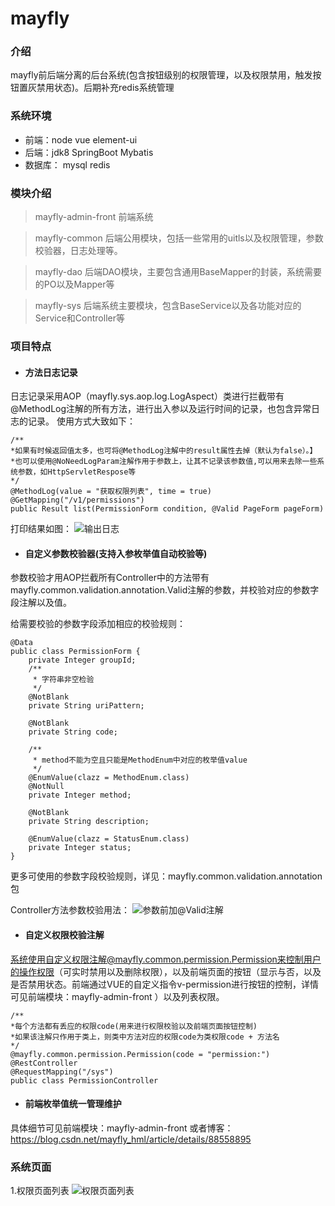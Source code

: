# mayfly

### 介绍
mayfly前后端分离的后台系统(包含按钮级别的权限管理，以及权限禁用，触发按钮置灰禁用状态)。后期补充redis系统管理


### 系统环境
- 前端：node  vue  element-ui
- 后端：jdk8  SpringBoot  Mybatis
- 数据库： mysql  redis

### 模块介绍
> mayfly-admin-front
前端系统

> mayfly-common
后端公用模块，包括一些常用的uitls以及权限管理，参数校验器，日志处理等。

> mayfly-dao
后端DAO模块，主要包含通用BaseMapper的封装，系统需要的PO以及Mapper等

> mayfly-sys
后端系统主要模块，包含BaseService以及各功能对应的Service和Controller等

### 项目特点 

- #### 方法日志记录
日志记录采用AOP（mayfly.sys.aop.log.LogAspect）类进行拦截带有@MethodLog注解的所有方法，进行出入参以及运行时间的记录，也包含异常日志的记录。
使用方式大致如下：
```
/**
*如果有时候返回值太多，也可将@MethodLog注解中的result属性去掉（默认为false）。】  
*也可以使用@NoNeedLogParam注解作用于参数上，让其不记录该参数值,可以用来去除一些系统参数，如HttpServletRespose等
*/
@MethodLog(value = "获取权限列表", time = true)
@GetMapping("/v1/permissions")
public Result list(PermissionForm condition, @Valid PageForm pageForm)
```
打印结果如图：
![输出日志](https://images.gitee.com/uploads/images/2019/0329/125647_5fca5971_1240250.png "屏幕截图.png")


- #### 自定义参数校验器(支持入参枚举值自动校验等)
参数校验才用AOP拦截所有Controller中的方法带有mayfly.common.validation.annotation.Valid注解的参数，并校验对应的参数字段注解以及值。

给需要校验的参数字段添加相应的校验规则：
```
@Data
public class PermissionForm {
    private Integer groupId;
    /**
     * 字符串非空检验
     */
    @NotBlank
    private String uriPattern; 

    @NotBlank
    private String code;

    /**
     * method不能为空且只能是MethodEnum中对应的枚举值value
     */
    @EnumValue(clazz = MethodEnum.class)
    @NotNull
    private Integer method;

    @NotBlank
    private String description;

    @EnumValue(clazz = StatusEnum.class)
    private Integer status;
}
```
更多可使用的参数字段校验规则，详见：mayfly.common.validation.annotation包

Controller方法参数校验用法：
![参数前加@Valid注解](https://images.gitee.com/uploads/images/2019/0329/131943_438c4935_1240250.png "屏幕截图.png")


- #### 自定义权限校验注解
系统使用自定义权限注解@mayfly.common.permission.Permission来控制用户的操作权限（可实时禁用以及删除权限），以及前端页面的按钮（显示与否，以及是否禁用状态。前端通过VUE的自定义指令v-permission进行按钮的控制，详情可见前端模块：mayfly-admin-front ）以及列表权限。
```
/**
*每个方法都有丢应的权限code(用来进行权限校验以及前端页面按钮控制)  
*如果该注解只作用于类上，则类中方法对应的权限code为类权限code + 方法名
*/
@mayfly.common.permission.Permission(code = "permission:")
@RestController
@RequestMapping("/sys")
public class PermissionController 
```

- #### 前端枚举值统一管理维护
具体细节可见前端模块：mayfly-admin-front 或者博客：https://blog.csdn.net/mayfly_hml/article/details/88558895

### 系统页面

1.权限页面列表
![权限页面列表](https://images.gitee.com/uploads/images/2019/0327/143455_07c3dc2d_1240250.png "屏幕截图.png")
